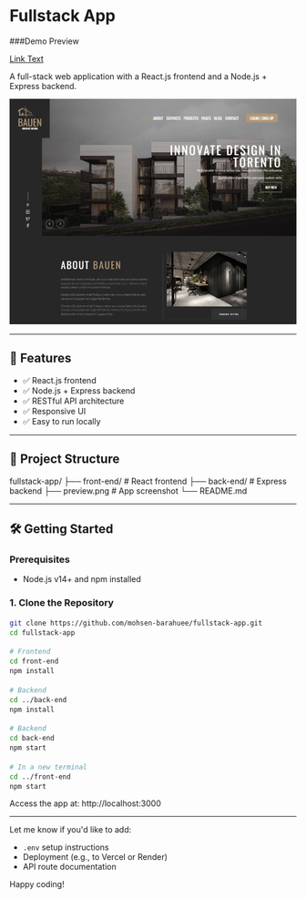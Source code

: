 # Fullstack App

###Demo Preview

[Link Text](https://buean-torento.liara.run/)

A full-stack web application with a React.js frontend and a Node.js + Express backend.

![App Preview](./preview.png)

---

## 🚀 Features

- ✅ React.js frontend
- ✅ Node.js + Express backend
- ✅ RESTful API architecture
- ✅ Responsive UI
- ✅ Easy to run locally

---

## 📁 Project Structure

fullstack-app/
├── front-end/ # React frontend
├── back-end/ # Express backend
├── preview.png # App screenshot
└── README.md



---

## 🛠️ Getting Started

### Prerequisites

- Node.js v14+ and npm installed

### 1. Clone the Repository

```bash
git clone https://github.com/mohsen-barahuee/fullstack-app.git
cd fullstack-app

# Frontend
cd front-end
npm install

# Backend
cd ../back-end
npm install

# Backend
cd back-end
npm start

# In a new terminal
cd ../front-end
npm start
```

<p>Access the app at: http://localhost:3000</p>



---

Let me know if you'd like to add:
- `.env` setup instructions
- Deployment (e.g., to Vercel or Render)
- API route documentation

Happy coding!

